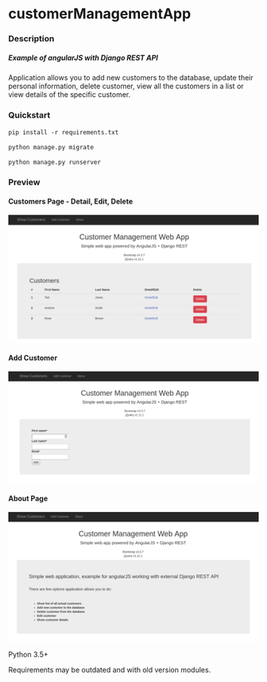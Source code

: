 # customerManagementApp

### Description
##### Example of angularJS with Django REST API
Application allows you to add new customers to the database, update their personal information, delete customer, view all the customers in a list or view details of the specific customer.

### Quickstart
```
pip install -r requirements.txt
```
```
python manage.py migrate
```
```
python manage.py runserver
```

### Preview

#### Customers Page - Detail, Edit, Delete
![Screenshot](images/customers.png)
#### Add Customer
![Screenshot](images/add.png)
#### About Page
![Screenshot](images/about.png)

Python 3.5+

Requirements may be outdated and with old version modules.
